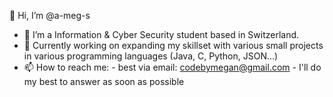 👋 Hi, I’m @a-meg-s
- 👀 I’m a Information & Cyber Security student based in Switzerland.
- 🌱 Currently working on expanding my skillset with various small projects in various programming languages (Java, C, Python, JSON...)
- 📫 How to reach me: 
            - best via email: codebymegan@gmail.com
            - I'll do my best to answer as soon as possible

<!---
a-meg-s/a-meg-s is a ✨ special ✨ repository because its `README.md` (this file) appears on your GitHub profile.
You can click the Preview link to take a look at your changes.
--->
